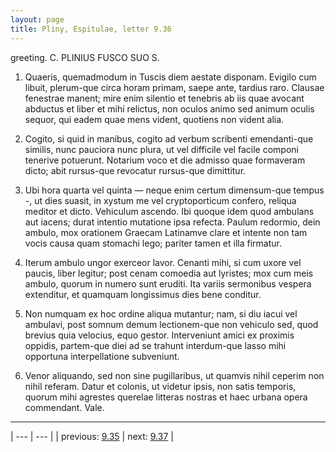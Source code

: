 ```yaml
---
layout: page
title: Pliny, Espitulae, letter 9.36
---
```


greeting. C. PLINIUS FUSCO SUO S.



1. Quaeris, quemadmodum in Tuscis diem aestate disponam. Evigilo cum libuit, plerum-que circa horam primam, saepe ante, tardius raro. Clausae fenestrae manent; mire enim silentio et tenebris ab iis quae avocant abductus et liber et mihi relictus, non oculos animo sed animum oculis sequor, qui eadem quae mens vident, quotiens non vident alia.



2. Cogito, si quid in manibus, cogito ad verbum scribenti emendanti-que similis, nunc pauciora nunc plura, ut vel difficile vel facile componi tenerive potuerunt. Notarium voco et die admisso quae formaveram dicto; abit rursus-que revocatur rursus-que dimittitur.



3. Ubi hora quarta vel quinta — neque enim certum dimensum-que tempus -, ut dies suasit, in xystum me vel cryptoporticum confero, reliqua meditor et dicto. Vehiculum ascendo. Ibi quoque idem quod ambulans aut iacens; durat intentio mutatione ipsa refecta. Paulum redormio, dein ambulo, mox orationem Graecam Latinamve clare et intente non tam vocis causa quam stomachi lego; pariter tamen et illa firmatur.



4. Iterum ambulo ungor exerceor lavor. Cenanti mihi, si cum uxore vel paucis, liber legitur; post cenam comoedia aut lyristes; mox cum meis ambulo, quorum in numero sunt eruditi. Ita variis sermonibus vespera extenditur, et quamquam longissimus dies bene conditur.



5. Non numquam ex hoc ordine aliqua mutantur; nam, si diu iacui vel ambulavi, post somnum demum lectionem-que non vehiculo sed, quod brevius quia velocius, equo gestor. Interveniunt amici ex proximis oppidis, partem-que diei ad se trahunt interdum-que lasso mihi opportuna interpellatione subveniunt.



6. Venor aliquando, sed non sine pugillaribus, ut quamvis nihil ceperim non nihil referam. Datur et colonis, ut videtur ipsis, non satis temporis, quorum mihi agrestes querelae litteras nostras et haec urbana opera commendant. Vale.



---

| --- | --- |
| previous: [9.35](../9.35/) | next: [9.37](../9.37/) |